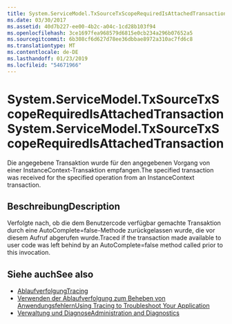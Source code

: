 ```yaml
---
title: System.ServiceModel.TxSourceTxScopeRequiredIsAttachedTransaction
ms.date: 03/30/2017
ms.assetid: 40d7b227-ee00-4b2c-a04c-1cd28b103f94
ms.openlocfilehash: 3ce1697fea968579d6815e0cb234a296b07652a5
ms.sourcegitcommit: 6b308cf6d627d78ee36dbbae8972a310ac7fd6c8
ms.translationtype: MT
ms.contentlocale: de-DE
ms.lasthandoff: 01/23/2019
ms.locfileid: "54671966"
---
```

# <a name="systemservicemodeltxsourcetxscoperequiredisattachedtransaction"></a><span data-ttu-id="dac45-102">System.ServiceModel.TxSourceTxScopeRequiredIsAttachedTransaction</span><span class="sxs-lookup"><span data-stu-id="dac45-102">System.ServiceModel.TxSourceTxScopeRequiredIsAttachedTransaction</span></span>
<span data-ttu-id="dac45-103">Die angegebene Transaktion wurde für den angegebenen Vorgang von einer InstanceContext-Transaktion empfangen.</span><span class="sxs-lookup"><span data-stu-id="dac45-103">The specified transaction was received for the specified operation from an InstanceContext transaction.</span></span>  
  
## <a name="description"></a><span data-ttu-id="dac45-104">Beschreibung</span><span class="sxs-lookup"><span data-stu-id="dac45-104">Description</span></span>  
 <span data-ttu-id="dac45-105">Verfolgte nach, ob die dem Benutzercode verfügbar gemachte Transaktion durch eine AutoComplete=false-Methode zurückgelassen wurde, die vor diesem Aufruf abgerufen wurde.</span><span class="sxs-lookup"><span data-stu-id="dac45-105">Traced if the transaction made available to user code was left behind by an AutoComplete=false method called prior to this invocation.</span></span>  
  
## <a name="see-also"></a><span data-ttu-id="dac45-106">Siehe auch</span><span class="sxs-lookup"><span data-stu-id="dac45-106">See also</span></span>
- [<span data-ttu-id="dac45-107">Ablaufverfolgung</span><span class="sxs-lookup"><span data-stu-id="dac45-107">Tracing</span></span>](../../../../../docs/framework/wcf/diagnostics/tracing/index.md)
- [<span data-ttu-id="dac45-108">Verwenden der Ablaufverfolgung zum Beheben von Anwendungsfehlern</span><span class="sxs-lookup"><span data-stu-id="dac45-108">Using Tracing to Troubleshoot Your Application</span></span>](../../../../../docs/framework/wcf/diagnostics/tracing/using-tracing-to-troubleshoot-your-application.md)
- [<span data-ttu-id="dac45-109">Verwaltung und Diagnose</span><span class="sxs-lookup"><span data-stu-id="dac45-109">Administration and Diagnostics</span></span>](../../../../../docs/framework/wcf/diagnostics/index.md)
